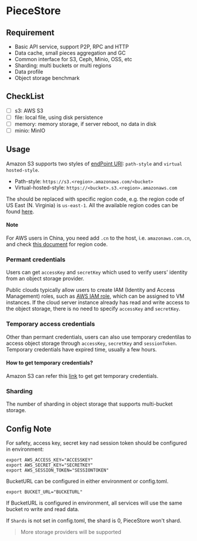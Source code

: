 # PieceStore

## Requirement
- Basic API service, support P2P, RPC and HTTP
- Data cache, small pieces aggregation and GC
- Common interface for S3, Ceph, Minio, OSS, etc
- Sharding: multi buckets or multi regions
- Data profile
- Object storage benchmark

## CheckList

- [ ] s3: AWS S3
- [ ] file: local file, using disk persistence
- [ ] memory: memory storage, if server reboot, no data in disk
- [ ] minio: MinIO

## Usage

Amazon S3 supports two styles of [endPoint URI](https://docs.aws.amazon.com/zh_cn/AmazonS3/latest/userguide/VirtualHosting.html): `path-style` and `virtual hosted-style`.
- Path-style: `https://s3.<region>.amazonaws.com/<bucket>`
- Virtual-hosted-style: `https://<bucket>.s3.<region>.amazonaws.com`

The <region> should be replaced with specific region code, e.g. the region code of US East (N. Virginia) is `us-east-1`. All the available region codes can be found [here](https://docs.aws.amazon.com/AWSEC2/latest/UserGuide/using-regions-availability-zones.html#concepts-available-regions).

#### Note

For AWS users in China, you need add `.cn` to the host, i.e. `amazonaws.com.cn`, and check [this document](https://docs.amazonaws.cn/en_us/aws/latest/userguide/endpoints-arns.html) for region code.

### Permant credentials

Users can get `accessKey` and `secretKey` which used to verify users' identity from an object storage provider.

Public clouds typically allow users to create IAM (Identity and Access Management) roles, such as [AWS IAM role](https://docs.aws.amazon.com/IAM/latest/UserGuide/id_roles.html), which can be assigned to VM instances. If the cloud server instance already has read and write access to the object storage, there is no need to specify `accessKey` and `secretKey`.

### Temporary access credentials

Other than permant credentials, users can also use temporary credentilas to access object storage through `accessKey`, `secretKey` and `sessionToken`. Temporary credentials have expired time, usually a few hours.

#### How to get temporary credentials?

Amazon S3 can refer this [link](https://docs.aws.amazon.com/IAM/latest/UserGuide/id_credentials_temp_request.html) to get get temporary credentials.

### Sharding

The number of sharding in object storage that supports multi-bucket storage.

## Config Note

For safety, access key, secret key nad session token should be configured in environment:

```shell
export AWS_ACCESS_KEY="ACCESSKEY"
export AWS_SECRET_KEY="SECRETKEY"
export AWS_SESSION_TOKEN="SESSIONTOKEN"
```

BucketURL can be configured in either environment or config.toml.

```shell
export BUCKET_URL="BUCKETURL"
```

If BucketURL is configured in environment, all services will use the same bucket ro write and read data.

If `Shards` is not set in config.toml, the shard is 0, PieceStore won't shard.

> More storage providers will be supported
